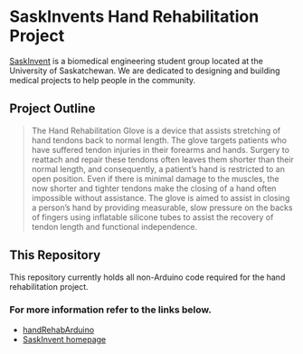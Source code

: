 # SaskInvents Hand Rehabilitation Project
[SaskInvent][1] is a biomedical engineering student group located at the University of Saskatchewan.
We are dedicated to designing and building medical projects to help people in the community.

## Project Outline
> The Hand Rehabilitation Glove is a device that assists stretching of hand tendons back to normal length. 
> The glove targets patients who have suffered tendon injuries in their forearms and hands. 
> Surgery to reattach and repair these tendons often leaves them shorter than their normal length, and consequently, 
> a patient’s hand is restricted to an open position. Even if there is minimal damage to the muscles, the now shorter
> and tighter tendons make the closing of a hand often impossible without assistance. The glove is aimed to assist in 
> closing a person’s hand by providing measurable, slow pressure on the backs of fingers using inflatable silicone tubes 
> to assist the recovery of tendon length and functional independence.

## This Repository
This repository currently holds all non-Arduino code required for the hand rehabilitation project.

### For more information refer to the links below.
- [handRehabArduino](https://www.github.com/suntzuisafterU/handRehabArduino "Low level micro controller code for Hand Rehabilitation project")
- [SaskInvent homepage](https://www.saskinvent.ca)

[1]: https://www.saskinvent.ca
